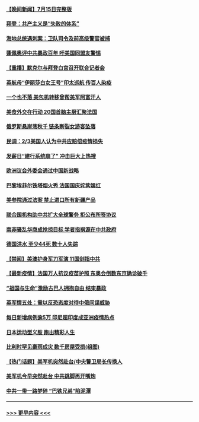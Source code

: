 #### [【晚间新闻】7月15日完整版](../pages/prog202/a103166844.md?t=07161201) 
#### [拜登：共产主义是“失败的体系”](../pages/prog202/a103166814.md?t=07161201) 
#### [海地总统遇刺案：卫队司令及前高级警官被捕](../pages/prog202/a103166760.md?t=07161201) 
#### [蓬佩奥评中共暴政百年 吁美国同盟友警惕](../pages/prog202/a103165841.md?t=07161201) 
#### [【重播】默克尔与拜登白宫召开联合记者会](../pages/prog202/a103166777.md?t=07161201) 
#### [英航母“伊丽莎白女王号”印太巡航 传百人染疫](../pages/prog202/a103165715.md?t=07161201) 
#### [一个也不落 美包机转移曾帮美军阿富汗人](../pages/prog202/a103166673.md?t=07161201) 
#### [美食外交在行动 20国首脑主厨汇聚法国](../pages/prog202/a103166663.md?t=07161201) 
#### [俄罗斯悬崖荡秋千 链条断裂女游客坠落](../pages/prog202/a103166652.md?t=07161201) 
#### [民调：2/3美国人认为中共应赔偿疫情损失](../pages/prog202/a103166631.md?t=07161201) 
#### [发薪日“建行系统崩了” 冲击巨大上热搜](../pages/prog202/a103166615.md?t=07161201) 
#### [欧洲议会外委会通过中国新战略](../pages/prog202/a103166599.md?t=07161201) 
#### [巴黎埃菲尔铁塔烟火秀 法国国庆姹紫嫣红](../pages/prog202/a103166590.md?t=07161201) 
#### [美参院通过法案 禁止进口所有新疆产品](../pages/prog202/a103166571.md?t=07161201) 
#### [联合国机构助中共扩大全球警务 拒公布所签协议](../pages/prog202/a103166296.md?t=07161201) 
#### [南非骚乱华商成抢掠目标 学者指祸源在中共政府](../pages/prog202/a103166387.md?t=07161201) 
#### [德国洪水 至少44死 数十人失踪](../pages/prog202/a103166461.md?t=07161201) 
#### [【禁闻】美澳护身军刀军演 11国剑指中共](../pages/prog202/a103166445.md?t=07161201) 
#### [【最新疫情】法国万人抗议疫苗护照 东奥会倒数东京确诊破千](../pages/prog202/a103166442.md?t=07161201) 
#### [“祖国与生命”激励古巴人拥抱自由 结束暴政](../pages/prog202/a103166431.md?t=07161201) 
#### [英军情五处：需以反恐态度对待中俄间谍威胁](../pages/prog202/a103166375.md?t=07161201) 
#### [每日新增病例逾5万 印尼超印度成亚洲疫情热点](../pages/prog202/a103166291.md?t=07161201) 
#### [日本运动型义肢 跑出精彩人生](../pages/prog202/a103166332.md?t=07161201) 
#### [比利时罕见豪雨成灾 数千房屋受损(组图)](../pages/prog202/a103166282.md?t=07161201) 
#### [【热门话题】美军机突然赴台/中央警卫局长传换人](../pages/prog202/a103166225.md?t=07161201) 
#### [美军机今早突然赴台 中共跳脚再开嘴炮](../pages/prog202/a103166126.md?t=07161201) 
#### [中共一带一路梦碎 “巴铁兄弟”陷泥潭](../pages/prog202/a103166170.md?t=07161201) 

----
#### [ >>> 更早内容 <<< ](../indexes/prog202-earlier.md)
